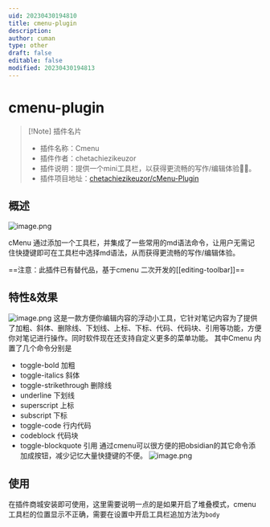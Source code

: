 ```yaml
---
uid: 20230430194810
title: cmenu-plugin
description: 
author: cuman
type: other
draft: false
editable: false
modified: 20230430194813
---
```


# cmenu-plugin

> [!Note] 插件名片
> - 插件名称：Cmenu
> - 插件作者：chetachiezikeuzor
> - 插件说明：提供一个mini工具栏，以获得更流畅的写作/编辑体验✍🏽。
> - 插件项目地址：[chetachiezikeuzor/cMenu-Plugin](https://github.com/chetachiezikeuzor/cMenu-Plugin)

## 概述
![image.png](https://cdn.pkmer.cn/images/202304301950795.png)


cMenu 通过添加一个工具栏，并集成了一些常用的md语法命令，让用户无需记住快捷键即可在工具栏中选择md语法，从而获得更流畅的写作/编辑体验。

==注意：此插件已有替代品，基于cmenu 二次开发的[[editing-toolbar]]==

## 特性&效果
![image.png](https://cdn.pkmer.cn/images/202304302129195.png)
 这是一款方便你编辑内容的浮动小工具，它针对笔记内容为了提供了加粗、斜体、删除线、下划线、上标、下标、代码、代码块、引用等功能，方便你对笔记进行操作。同时软件现在还支持自定义更多的菜单功能。
 其中Cmenu 内置了几个命令分别是
 - toggle-bold 加粗
 - toggle-italics 斜体
 - toggle-strikethrough 删除线
 - underline 下划线
 - superscript 上标
 - subscript 下标
 - toggle-code 行内代码
 - codeblock 代码块
 - toggle-blockquote 引用
通过cmenu可以很方便的把obsidian的其它命令添加成按钮，减少记忆大量快捷键的不便。
![image.png](https://cdn.pkmer.cn/images/202304302306733.png)

## 使用

 在插件商城安装即可使用，这里需要说明一点的是如果开启了堆叠模式，cmenu工具栏的位置显示不正确，需要在设置中开启工具栏追加方法为`body`

